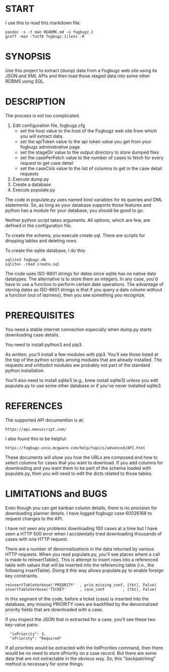 # START

I use this to read this markdown file:

    pandoc -s -t man README.md -o fogbugz.1
    groff -man -Tutf8 fogbugz.1|less -R

# SYNOPSIS

Use this project to extract (dump) data from a Fogbugz web site using its JSON and XML APIs and then load those staged data into some other RDBMS using SQL.

# DESCRIPTION

The process is not too complicated.

1. Edit configuration file, fogbugz.cfg
    - set the host value to the host of the Fogbugz web site from which you will extract data.
    - set the apiToken value to the api token value you get from your fogbugz administrative page
    - set the stageDir value to the output directory to store dumped files
    - set the casePerFetch value to the number of cases to fetch for every request to get case detail
    - set the caseCols value to the list of columns to get in the case detail requests
1. Execute dump.py
1. Create a database
1. Execute populate.py

The code in populate.py uses named bind variables for its queries and DML statements. So, as long as your database supports those features and python has a module for your database, you should be good to go.

Neither python script takes arguments. All options, which are few, are defined in the configuration file.

To create the schema, you execute create.sql. There are scripts for dropping tables and deleting rows.

To create the sqlite database, I do this:

    sqlite3 fogbugz.db
    sqlite> .read create.sql

The code uses ISO-8601 strings for dates since sqlite has no native date datatypes. The alternative is to store them as integers. In any case, you'd have to use a function to perform certain date operations. The advantage of storing dates as ISO-8601 strings is that if you query a date column without a function (out of laziness), then you see something you recognize.

# PREREQUISITES

You need a stable internet connection especially when dump.py starts downloading case details.

You need to install python3 and pip3.

As written, you'll install a few modules with pip3. You'll see those listed at the top of the python scripts among modules that are already installed. The requests and xmltodict modules are probably not part of the standard python installation.

You'll also need to install sqlite3 (e.g., brew install sqlite3) unless you edit populate.py to use some other database or if you've never installed sqlite3.

# REFERENCES

The supported API documention is at:

    https://api.manuscript.com/

I also found this to be helpful:

    https://fogbugz.unco.mcgware.com/help/topics/advanced/API.html

These documents will show you how the URLs are composed and how to select columns for cases that you want to download. If you add columns for downloading and you want them to be part of the schema loaded with populate.py, then you will need to edit the dicts related to those tables.

# LIMITATIONS and BUGS

Even though you can get kanban column details, there is no provision for downloading planner details. I have logged fogbugz case 60026168 to request changes to the API.

I have not seen any problems downloading 100 cases at a time but I have seen a HTTP 500 error when I accidentally tried downloading thousands of cases with one HTTP request.

There are a number of denormalizations in the data returned by various HTTP requests. When you read populate.py, you'll see places where a call is made to reinsertTable(). This is attempt to insert rows into a referenced table with values that will be inserted into the referencing table (i.e., the following insertTable). Doing it this way allows populate.py to enable foreign key constraints.

    reinsertTableVerbose('PRIORITY'  , prio_missing_conf, [tkt], False)
    insertTableVerbose('TICKET'      , case_conf        , [tkt], False)

In this segment of the code, before a ticket (case) is inserted into the database, any missing PRIORITY rows are backfilled by the denormalized priority fields that are downloaded with a case.


If you inspect the JSON that is extracted for a case, you'll see these two key-value pairs:

      "ixPriority": 3,
      "sPriority": "Required"

If all priorities would be extracted with the listProrities command, then there would be no need to store sPriority on a case record. But there are some data that are not extractable in the obvious way. So, this "backpatching" method is necessary for some things.

